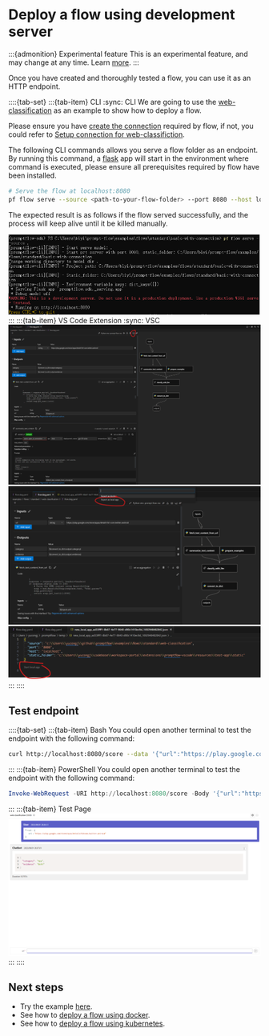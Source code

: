 # Deploy a flow using development server
:::{admonition} Experimental feature
This is an experimental feature, and may change at any time. Learn [more](https://aka.ms/azuremlexperimental).
:::

Once you have created and thoroughly tested a flow, you can use it as an HTTP endpoint.

::::{tab-set}
:::{tab-item} CLI
:sync: CLI
We are going to use the [web-classification](https://github.com/microsoft/promptflow/tree/main/examples/flows/standard/web-classification/) as
an example to show how to deploy a flow.

Please ensure you have [create the connection](../manage-connections.md#create-a-connection) required by flow, if not, you could
refer to [Setup connection for web-classifiction](https://github.com/microsoft/promptflow/tree/main/examples/flows/standard/web-classification#1-setup-connection).


The following CLI commands allows you serve a flow folder as an endpoint. By running this command, a [flask](https://flask.palletsprojects.com/en/) app will start in the environment where command is executed, please ensure all prerequisites required by flow have been installed.
```bash
# Serve the flow at localhost:8080
pf flow serve --source <path-to-your-flow-folder> --port 8080 --host localhost
```

The expected result is as follows if the flow served successfully, and the process will keep alive until it be killed manually.

![img](../../media/how-to-guides/deploy_flow.png)
:::
:::{tab-item} VS Code Extension
:sync: VSC
![img](../../media/how-to-guides/vscode_export.png)
![img](../../media/how-to-guides/vscode_export_as_local_app.png)
![img](../../media/how-to-guides/vscode_start_local_app.png)
:::
::::

## Test endpoint
::::{tab-set}
:::{tab-item} Bash
You could open another terminal to test the endpoint with the following command:
```bash
curl http://localhost:8080/score --data '{"url":"https://play.google.com/store/apps/details?id=com.twitter.android"}' -X POST  -H "Content-Type: application/json"
```
:::
:::{tab-item} PowerShell
You could open another terminal to test the endpoint with the following command:
```powershell
Invoke-WebRequest -URI http://localhost:8080/score -Body '{"url":"https://play.google.com/store/apps/details?id=com.twitter.android"}' -Method POST  -ContentType "application/json"
```
:::
:::{tab-item} Test Page
![img](../../media/how-to-guides/deploy_flow_test_page.png)
:::
::::

## Next steps
- Try the example [here](https://github.com/microsoft/promptflow/tree/main/examples/flows/standard/web-classification/).
- See how to [deploy a flow using docker](deploy-using-docker.md).
- See how to [deploy a flow using kubernetes](deploy-using-kubernetes.md).
